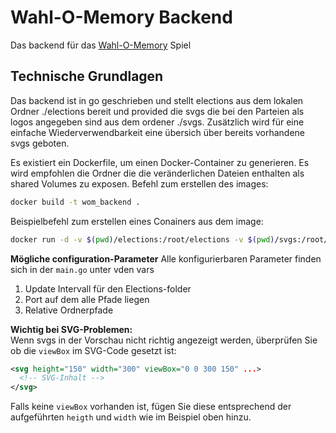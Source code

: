 # Wahl-O-Memory Backend

Das backend für das [Wahl-O-Memory](https://github.com/Wahl-O-Memory/WahlOMemory_v2) Spiel 

## Technische Grundlagen
Das backend ist in go geschrieben und stellt elections aus dem lokalen Ordner ./elections bereit und provided die svgs die bei den Parteien als logos angegeben sind aus dem ordener ./svgs. Zusätzlich wird für eine einfache Wiederverwendbarkeit eine übersich über bereits vorhandene svgs geboten.

Es existiert ein Dockerfile, um einen Docker-Container zu generieren. Es wird empfohlen die Ordner die die veränderlichen Dateien enthalten als shared Volumes zu exposen.
Befehl zum erstellen des images:
```bash
docker build -t wom_backend .
```
Beispielbefehl zum erstellen eines Conainers aus dem image:
```bash
docker run -d -v $(pwd)/elections:/root/elections -v $(pwd)/svgs:/root/svgs -p 25000:20202 --name wom-backend-test wom_backend
```

**Mögliche configuration-Parameter**
Alle konfigurierbaren Parameter finden sich in der `main.go` unter vden vars
1. Update Intervall für den Elections-folder
2. Port auf dem alle Pfade liegen
3. Relative Ordnerpfade

**Wichtig bei SVG-Problemen:**  
Wenn svgs in der Vorschau nicht richtig angezeigt werden, überprüfen Sie ob die `viewBox` im SVG-Code gesetzt ist:

```svg
<svg height="150" width="300" viewBox="0 0 300 150" ...>
  <!-- SVG-Inhalt -->
</svg>
```

Falls keine `viewBox` vorhanden ist, fügen Sie diese entsprechend der aufgeführten `heigth` und `width` wie im Beispiel oben hinzu.
